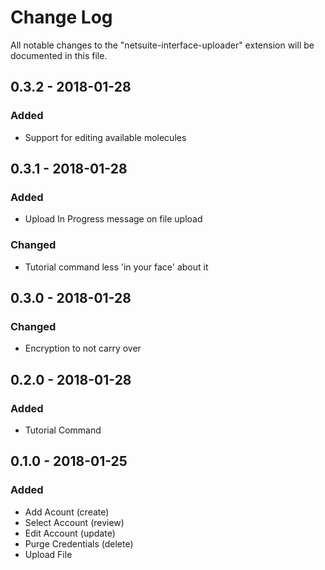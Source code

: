 # Change Log
All notable changes to the "netsuite-interface-uploader" extension will be documented in this file.

## 0.3.2 - 2018-01-28 
### Added
- Support for editing available molecules

## 0.3.1 - 2018-01-28 
### Added
- Upload In Progress message on file upload

### Changed
- Tutorial command less 'in your face' about it

## 0.3.0 - 2018-01-28 
### Changed
- Encryption to not carry over

## 0.2.0 - 2018-01-28 
### Added
- Tutorial Command

## 0.1.0 - 2018-01-25
### Added
- Add Acount (create)
- Select Account (review)
- Edit Account (update)
- Purge Credentials (delete)
- Upload File